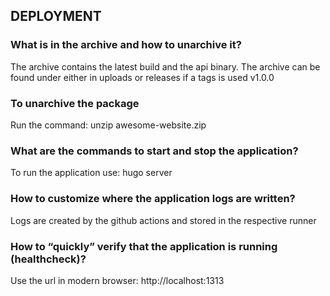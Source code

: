 ## DEPLOYMENT

### What is in the archive and how to unarchive it?

The archive contains the latest build and the api binary. The archive can be found under either in uploads or releases if a tags is used v1.0.0

### To unarchive the package

Run the command: unzip awesome-website.zip

### What are the commands to start and stop the application?

To run the application use: hugo server

### How to customize where the application logs are written?

Logs are created by the github actions and stored in the respective runner

### How to “quickly” verify that the application is running (healthcheck)?

Use the url in modern browser: http://localhost:1313
